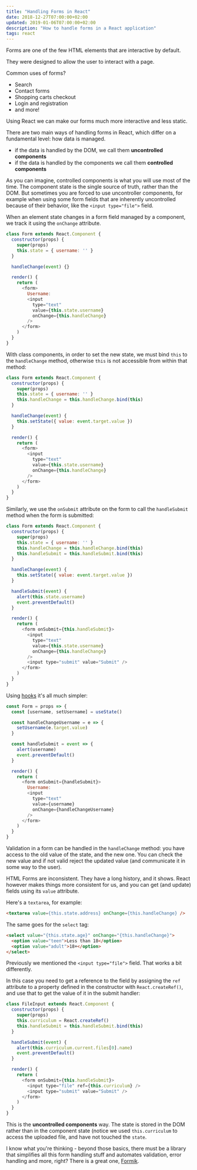```yaml
---
title: "Handling Forms in React"
date: 2018-12-27T07:00:00+02:00
updated: 2019-01-06T07:00:00+02:00
description: "How to handle forms in a React application"
tags: react
---
```


Forms are one of the few HTML elements that are interactive by default.

They were designed to allow the user to interact with a page.

Common uses of forms?

- Search
- Contact forms
- Shopping carts checkout
- Login and registration
- and more!

Using React we can make our forms much more interactive and less static.

There are two main ways of handling forms in React, which differ on a fundamental level: how data is managed.

- if the data is handled by the DOM, we call them **uncontrolled components**
- if the data is handled by the components we call them **controlled components**

As you can imagine, controlled components is what you will use most of the time. The component state is the single source of truth, rather than the DOM. But sometimes you are forced to use uncontroller components, for example when using some form fields that are inherently uncontrolled because of their behavior, like the `<input type="file">` field.

When an element state changes in a form field managed by a component, we track it using the `onChange` attribute.

```js
class Form extends React.Component {
  constructor(props) {
    super(props)
    this.state = { username: '' }
  }

  handleChange(event) {}

  render() {
    return (
      <form>
        Username:
        <input
          type="text"
          value={this.state.username}
          onChange={this.handleChange}
        />
      </form>
    )
  }
}
```

With class components, in order to set the new state, we must bind `this` to the `handleChange` method, otherwise `this` is not accessible from within that method:

```js
class Form extends React.Component {
  constructor(props) {
    super(props)
    this.state = { username: '' }
    this.handleChange = this.handleChange.bind(this)
  }

  handleChange(event) {
    this.setState({ value: event.target.value })
  }

  render() {
    return (
      <form>
        <input
          type="text"
          value={this.state.username}
          onChange={this.handleChange}
        />
      </form>
    )
  }
}
```

Similarly, we use the `onSubmit` attribute on the form to call the `handleSubmit` method when the form is submitted:

```js
class Form extends React.Component {
  constructor(props) {
    super(props)
    this.state = { username: '' }
    this.handleChange = this.handleChange.bind(this)
    this.handleSubmit = this.handleSubmit.bind(this)
  }

  handleChange(event) {
    this.setState({ value: event.target.value })
  }

  handleSubmit(event) {
    alert(this.state.username)
    event.preventDefault()
  }

  render() {
    return (
      <form onSubmit={this.handleSubmit}>
        <input
          type="text"
          value={this.state.username}
          onChange={this.handleChange}
        />
        <input type="submit" value="Submit" />
      </form>
    )
  }
}
```

Using [hooks](/react-hooks/) it's all much simpler:

```js
const Form = props => {
  const [username, setUsername] = useState()

  const handleChangeUsername = e => {
    setUsername(e.target.value)
  }

  const handleSubmit = event => {
    alert(username)
    event.preventDefault()
  }

  render() {
    return (
      <form onSubmit={handleSubmit}>
        Username:
        <input
          type="text"
          value={username}
          onChange={handleChangeUsername}
        />
      </form>
    )
  }
}
```

Validation in a form can be handled in the `handleChange` method: you have access to the old value of the state, and the new one. You can check the new value and if not valid reject the updated value (and communicate it in some way to the user).

HTML Forms are inconsistent. They have a long history, and it shows. React however makes things more consistent for us, and you can get (and update) fields using its `value` attribute.

Here's a `textarea`, for example:

```html
<textarea value={this.state.address} onChange={this.handleChange} />
```

The same goes for the `select` tag:

```html
<select value="{this.state.age}" onChange="{this.handleChange}">
  <option value="teen">Less than 18</option>
  <option value="adult">18+</option>
</select>
```

Previously we mentioned the `<input type="file">` field. That works a bit differently.

In this case you need to get a reference to the field by assigning the `ref` attribute to a property defined in the constructor with `React.createRef()`, and use that to get the value of it in the submit handler:

```js
class FileInput extends React.Component {
  constructor(props) {
    super(props)
    this.curriculum = React.createRef()
    this.handleSubmit = this.handleSubmit.bind(this)
  }

  handleSubmit(event) {
    alert(this.curriculum.current.files[0].name)
    event.preventDefault()
  }

  render() {
    return (
      <form onSubmit={this.handleSubmit}>
        <input type="file" ref={this.curriculum} />
        <input type="submit" value="Submit" />
      </form>
    )
  }
}
```

This is the **uncontrolled components** way. The state is stored in the DOM rather than in the component state (notice we used `this.curriculum` to access the uploaded file, and have not touched the `state`.

I know what you're thinking - beyond those basics, there must be a library that simplifies all this form handling stuff and automates validation, error handling and more, right? There is a great one, [Formik](https://github.com/jaredpalmer/formik).